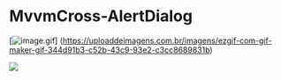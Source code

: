# MvvmCross-AlertDialog

[![image.gif](https://uploaddeimagens.com.br/imagens/ezgif-com-gif-maker-gif-344d91b3-c52b-43c9-93e2-c3cc8689831b)]
(https://uploaddeimagens.com.br/imagens/ezgif-com-gif-maker-gif-344d91b3-c52b-43c9-93e2-c3cc8689831b)

![](http://i.imgur.com/OUkLi.gif)
